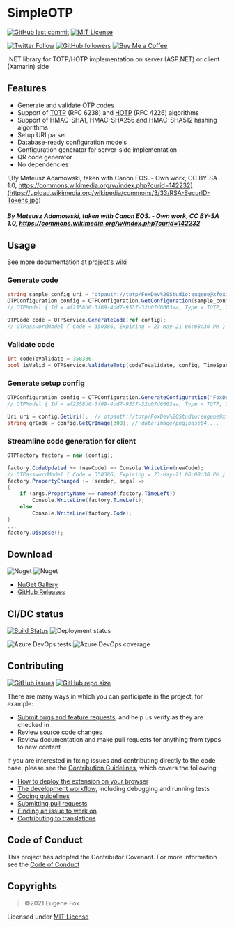 # SimpleOTP
[![GitHub last commit](https://img.shields.io/github/last-commit/xfox111/SimpleOTP)](https://github.com/xfox111/SimpleOTP/commits/master)
[![MIT License](https://img.shields.io/github/license/xfox111/SimpleOTP)](https://opensource.org/licenses/MIT)

[![Twitter Follow](https://img.shields.io/twitter/follow/xfox111?style=social)](https://twitter.com/xfox111)
[![GitHub followers](https://img.shields.io/github/followers/xfox111?label=Follow%20@xfox111&style=social)](https://github.com/xfox111)
[![Buy Me a Coffee](https://img.shields.io/badge/Buy%20Me%20a%20Coffee-%40xfox111-orange)](https://buymeacoffee.com/xfox111)

.NET library for TOTP/HOTP implementation on server (ASP.NET) or client (Xamarin) side

## Features
- Generate and validate OTP codes
- Support of [TOTP](https://en.wikipedia.org/wiki/Time-based_One-time_password) (RFC 6238) and [HOTP](https://en.wikipedia.org/wiki/HMAC-based_one-time_password) (RFC 4226) algorithms
- Support of HMAC-SHA1, HMAC-SHA256 and HMAC-SHA512 hashing algorithms
- Setup URI parser
- Database-ready configuration models
- Configuration generator for server-side implementation
- QR code generator
- No dependencies

![By Mateusz Adamowski, taken with Canon EOS. - Own work, CC BY-SA 1.0, https://commons.wikimedia.org/w/index.php?curid=142232](https://upload.wikimedia.org/wikipedia/commons/3/33/RSA-SecurID-Tokens.jpg)
##### By Mateusz Adamowski, taken with Canon EOS. - Own work, CC BY-SA 1.0, https://commons.wikimedia.org/w/index.php?curid=142232

## Usage
See more documentation at [project's wiki](https://github.com/xfox111/SimpleOTP/wiki)
### Generate code
```csharp
string sample_config_uri = "otpauth://totp/FoxDev%20Studio:eugene@xfox111.net?secret=ESQVTYRM2CWZC3NX24GRRWIAUUWVHWQH&issuer=FoxDev%20Studio";
OTPConfiguration config = OTPConfiguration.GetConfiguration(sample_config_uri);
// OTPModel { Id = af2358b0-3f69-4dd7-9537-32c07d6663aa, Type = TOTP, IssuerLabel = FoxDev Studio, AccountName = eugene@xfox111.net, Secret = ESQVTYRM2CWZC3NX24GRRWIAUUWVHWQH, Issuer = FoxDev Studio, Algorithm = SHA1, Digits = 6, Counter = 0, Period = 00:00:30 }

OTPCode code = OTPService.GenerateCode(ref config);
// OTPasswordModel { Code = 350386, Expiring = 23-May-21 06:08:30 PM }
```

### Validate code
```csharp
int codeToValidate = 350386;
bool isValid = OTPService.ValidateTotp(codeToValidate, config, TimeSpan.FromSeconds(30)); // True
```

### Generate setup config
```csharp
OTPConfiguration config = OTPConfiguration.GenerateConfiguration("FoxDev Studio", "eugene@xfox111.net");
// OTPModel { Id = af2358b0-3f69-4dd7-9537-32c07d6663aa, Type = TOTP, IssuerLabel = FoxDev Studio, AccountName = eugene@xfox111.net, Secret = ESQVTYRM2CWZC3NX24GRRWIAUUWVHWQH, Issuer = FoxDev Studio, Algorithm = SHA1, Digits = 6, Counter = 0, Period = 00:00:30 }

Uri uri = config.GetUri();	// otpauth://totp/FoxDev%20Studio:eugene@xfox111.net?secret=ESQVTYRM2CWZC3NX24GRRWIAUUWVHWQH&issuer=FoxDev%20Studio
string qrCode = config.GetQrImage(300); // data:image/png;base64,...
```

### Streamline code generation for client
```csharp
OTPFactory factory = new (config);

factory.CodeUpdated += (newCode) => Console.WriteLine(newCode);
// OTPasswordModel { Code = 350386, Expiring = 23-May-21 06:08:30 PM }
factory.PropertyChanged += (sender, args) =>
{
	if (args.PropertyName == nameof(factory.TimeLeft))
		Console.WriteLine(factory.TimeLeft);
	else
		Console.WriteLine(factory.Code);
}
...
factory.Dispose();

```

## Download
![Nuget](https://img.shields.io/nuget/v/SimpleOTP)
![Nuget](https://img.shields.io/nuget/dt/SimpleOTP)
- [NuGet Gallery](https://www.nuget.org/packages/SimpleOTP)
- [GitHub Releases](https://github.com/xfox111/SimpleOTP/releases/latest)

## CI/DC status
[![Build Status](https://dev.azure.com/xfox111/GitHub%20CI/_apis/build/status/XFox111.SimpleOTP?branchName=master)](https://dev.azure.com/xfox111/GitHub%20CI/_build/latest?definitionId=13)
![Deployment status](https://vsrm.dev.azure.com/xfox111/_apis/public/Release/badge/e42c572c-a3cd-4aac-bbb1-f720d9ccb5ea/3/15)

![Azure DevOps tests](https://img.shields.io/azure-devops/tests/xfox111/GitHub%2520CI/13?label=Tests)
![Azure DevOps coverage](https://img.shields.io/azure-devops/coverage/xfox111/GitHub%2520CI/13?label=Code+coverage)

## Contributing
[![GitHub issues](https://img.shields.io/github/issues/xfox111/SimpleOTP)](https://github.com/xfox111/SimpleOTP/issues)
[![GitHub repo size](https://img.shields.io/github/repo-size/xfox111/SimpleOTP?label=repo%20size)](https://github.com/xfox111/SimpleOTP)

There are many ways in which you can participate in the project, for example:
- [Submit bugs and feature requests](https://github.com/xfox111/SimpleOTP/issues), and help us verify as they are checked in
- Review [source code changes](https://github.com/xfox111/SimpleOTP/pulls)
- Review documentation and make pull requests for anything from typos to new content

If you are interested in fixing issues and contributing directly to the code base, please see the [Contribution Guidelines](https://github.com/XFox111/SimpleOTP/blob/master/CONTRIBUTING.md), which covers the following:
- [How to deploy the extension on your browser](https://github.com/XFox111/SimpleOTP/blob/master/CONTRIBUTING.md#deploy-test-version-on-your-browser)
- [The development workflow](https://github.com/XFox111/SimpleOTP/blob/master/CONTRIBUTING.md#development-workflow), including debugging and running tests
- [Coding guidelines](https://github.com/XFox111/SimpleOTP/blob/master/CONTRIBUTING.md#coding-guidelines)
- [Submitting pull requests](https://github.com/XFox111/SimpleOTP/blob/master/CONTRIBUTING.md#submitting-pull-requests)
- [Finding an issue to work on](https://github.com/XFox111/SimpleOTP/blob/master/CONTRIBUTING.md#finding-an-issue-to-work-on)
- [Contributing to translations](https://github.com/XFox111/SimpleOTP/blob/master/CONTRIBUTING.md#contributing-to-translations)

## Code of Conduct
This project has adopted the Contributor Covenant. For more information see the [Code of Conduct](https://github.com/XFox111/SimpleOTP/blob/master/CODE_OF_CONDUCT.md)

## Copyrights
> ©2021 Eugene Fox

Licensed under [MIT License](https://opensource.org/licenses/MIT)

